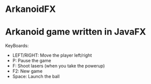 # ArkanoidFX
<h1>Arkanoid game written in JavaFX</h1>

KeyBoards:
<ul>
  <li>LEFT/RIGHT: Move the player left/right</li>
  <li>P: Pause the game</li>
  <li>F: Shoot lasers (when you take the powerup)</li>
  <li>F2: New game</li>
  <li>Space: Launch the ball</li>
</ul>
